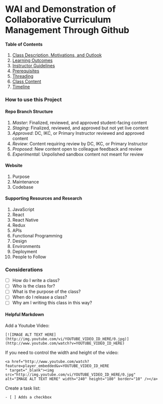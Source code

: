 # WAI and Demonstration of Collaborative Curriculum Management Through Github

#### Table of Contents

1. [Class Description, Motivations, and Outlook](./Overview.md)
2. [Learning Outcomes](./LearningOutcomes.md)
3. [Instructor Guidelines](./InstructorGuidelines.md)
4. [Prerequisites](./Prerequisites.md)
5. [Threading](./Threading.md)
6. [Class Content](./ClassContent)
7. [Timeline](./Timeline.md)

### How to use this Project

#### Repo Branch Structure
1. *Master*: Finalized, reviewed, and approved student-facing content
2. *Staging*: Finalized, reviewed, and approved but not yet live content
3. *Approved*: DC, IKC, or Primary Instructor reviewed and approved content
4. *Review*: Content requiring review by DC, IKC, or Primary Instructor
5. *Proposed*: New content open to colleague feedback and review
6. *Experimental*: Unpolished sandbox content not meant for review


#### Website
1. Purpose
2. Maintenance
3. Codebase

#### Supporting Resources and Research
1. JavaScript
2. React
3. React Native
4. Redux
5. APIs
6. Functional Programming
7. Design
8. Environments
9. Deployment
10. People to Follow


### Considerations

- [ ] How do I write a class?
- [ ] Who is the class for?
- [ ] What is the purpose of the class?
- [ ] When do I release a class?
- [ ] Why am I writing this class in this way?

#### Helpful Markdown

Add a Youtube Video:
```
[![IMAGE ALT TEXT HERE](http://img.youtube.com/vi/YOUTUBE_VIDEO_ID_HERE/0.jpg)](http://www.youtube.com/watch?v=YOUTUBE_VIDEO_ID_HERE)
```

If you need to control the width and height of the video:
```
<a href="http://www.youtube.com/watch?feature=player_embedded&v=YOUTUBE_VIDEO_ID_HERE
" target="_blank"><img src="http://img.youtube.com/vi/YOUTUBE_VIDEO_ID_HERE/0.jpg"
alt="IMAGE ALT TEXT HERE" width="240" height="180" border="10" /></a>
```

Create a task list:
```
- [ ] Adds a checkbox
```
